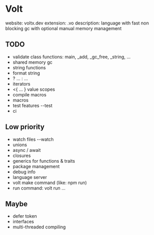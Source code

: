 
# Volt

website: voltx.dev
extension: .vo
description: language with fast non blocking gc with optional manual memory management

## TODO
- validate class functions: main, _add, _gc_free, _string, ...
- shared memory gc
- string functions
- format string
- ? ... : ...
- iterators
- <{ ... } value scopes
- compile macros
- macros
- test features --test
- ci

## Low priority
- watch files --watch
- unions
- async / await
- closures
- generics for functions & traits
- package management
- debug info
- language server
- volt make command (like: npm run)
- run command: volt run ...

## Maybe
- defer token
- interfaces
- multi-threaded compiling
